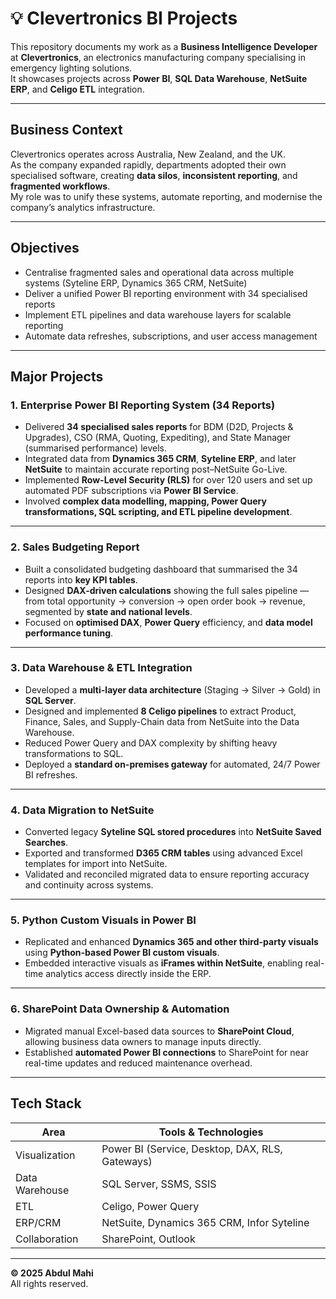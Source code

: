 # 💡 Clevertronics BI Projects

This repository documents my work as a **Business Intelligence Developer** at **Clevertronics**, an electronics manufacturing company specialising in emergency lighting solutions.  
It showcases projects across **Power BI**, **SQL Data Warehouse**, **NetSuite ERP**, and **Celigo ETL** integration.

---

## Business Context  
Clevertronics operates across Australia, New Zealand, and the UK.  
As the company expanded rapidly, departments adopted their own specialised software, creating **data silos**, **inconsistent reporting**, and **fragmented workflows**.  
My role was to unify these systems, automate reporting, and modernise the company’s analytics infrastructure.

---

## Objectives
- Centralise fragmented sales and operational data across multiple systems (Syteline ERP, Dynamics 365 CRM, NetSuite)
- Deliver a unified Power BI reporting environment with 34 specialised reports
- Implement ETL pipelines and data warehouse layers for scalable reporting
- Automate data refreshes, subscriptions, and user access management

---

## Major Projects  

### **1. Enterprise Power BI Reporting System (34 Reports)**  
- Delivered **34 specialised sales reports** for BDM (D2D, Projects & Upgrades), CSO (RMA, Quoting, Expediting), and State Manager (summarised performance) levels.  
- Integrated data from **Dynamics 365 CRM**, **Syteline ERP**, and later **NetSuite** to maintain accurate reporting post–NetSuite Go-Live.  
- Implemented **Row-Level Security (RLS)** for over 120 users and set up automated PDF subscriptions via **Power BI Service**.  
- Involved **complex data modelling, mapping, Power Query transformations, SQL scripting, and ETL pipeline development**.  

---

### **2. Sales Budgeting Report**  
- Built a consolidated budgeting dashboard that summarised the 34 reports into **key KPI tables**.  
- Designed **DAX-driven calculations** showing the full sales pipeline — from total opportunity → conversion → open order book → revenue, segmented by **state and national levels**.  
- Focused on **optimised DAX**, **Power Query** efficiency, and **data model performance tuning**.  

---

### **3. Data Warehouse & ETL Integration**  
- Developed a **multi-layer data architecture** (Staging → Silver → Gold) in **SQL Server**.  
- Designed and implemented **8 Celigo pipelines** to extract Product, Finance, Sales, and Supply-Chain data from NetSuite into the Data Warehouse.  
- Reduced Power Query and DAX complexity by shifting heavy transformations to SQL.  
- Deployed a **standard on-premises gateway** for automated, 24/7 Power BI refreshes.  

---

### **4. Data Migration to NetSuite**  
- Converted legacy **Syteline SQL stored procedures** into **NetSuite Saved Searches**.  
- Exported and transformed **D365 CRM tables** using advanced Excel templates for import into NetSuite.  
- Validated and reconciled migrated data to ensure reporting accuracy and continuity across systems.  

---

### **5. Python Custom Visuals in Power BI**  
- Replicated and enhanced **Dynamics 365 and other third-party visuals** using **Python-based Power BI custom visuals**.  
- Embedded interactive visuals as **iFrames within NetSuite**, enabling real-time analytics access directly inside the ERP.  

---

### **6. SharePoint Data Ownership & Automation**  
- Migrated manual Excel-based data sources to **SharePoint Cloud**, allowing business data owners to manage inputs directly.  
- Established **automated Power BI connections** to SharePoint for near real-time updates and reduced maintenance overhead.  

---

## Tech Stack
| Area | Tools & Technologies |
|------|----------------------|
| Visualization | Power BI (Service, Desktop, DAX, RLS, Gateways) |
| Data Warehouse | SQL Server, SSMS, SSIS |
| ETL | Celigo, Power Query |
| ERP/CRM | NetSuite, Dynamics 365 CRM, Infor Syteline |
| Collaboration | SharePoint, Outlook |

---

**© 2025 Abdul Mahi**  
All rights reserved.  
